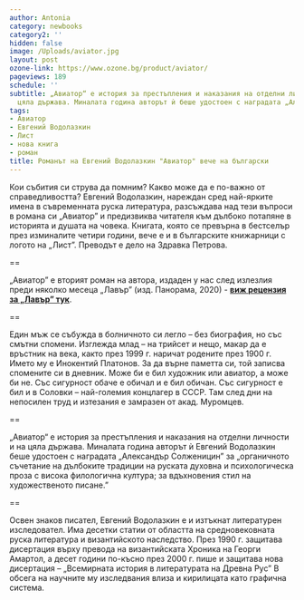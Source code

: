 ```yaml
---
author: Antonia
category: newbooks
category2: ''
hidden: false
image: /Uploads/aviator.jpg
layout: post
ozone-link: https://www.ozone.bg/product/aviator/
pageviews: 189
schedule: ''
subtitle: „Авиатор“ е история за престъпления и наказания на отделни личности и на
  цяла държава. Миналата година авторът ѝ беше удостоен с наградата „Александър Солженицин”
tags:
- Авиатор
- Евгений Водолазкин
- Лист
- нова книга
- роман
title: Романът на Евгений Водолазкин "Авиатор" вече на български
---
```


Кои събития си струва да помним? Какво може да е по-важно от справедливостта? Евгений Водолазкин, нареждан сред най-ярките имена в съвременната руска литература, разсъждава над тези въпроси в романа си „Авиатор” и предизвиква читателя към дълбоко потапяне в историята и душата на човека. Книгата, която се превърна в бестселър през изминалите четири години, вече е и в българските книжарници с логото на „Лист”. Преводът е дело на Здравка Петрова.

\==

„Авиатор” е вторият роман на автора, издаден у нас след излезлия преди няколко месеца „Лавър” (изд. Панорама, 2020) - **[виж рецензия за „Лавър” тук](https://literaturnirazgovori.com/bookreviews/2020/05/19/14-25-%D0%BB%D0%B0%D0%B2%D1%8A%D1%80-%D0%BD%D0%B0-%D0%B5%D0%B2%D0%B3%D0%B5%D0%BD%D0%B8%D0%B9-%D0%B2%D0%BE%D0%B4%D0%BE%D0%BB%D0%B0%D0%B7%D0%BA%D0%B8%D0%BD-%D0%B6%D0%B8%D1%82%D0%B8%D0%B5-%D0%BD%D0%B0-%D0%BA%D0%B0%D0%B5%D1%89-%D1%81%D0%B5-%D0%B3%D1%80%D0%B5%D1%88%D0%BD%D0%B8%D0%BA-%D0%BF%D0%BE-%D1%81%D1%8A%D0%B2%D1%80%D0%B5%D0%BC%D0%B5%D0%BD%D0%BD%D0%BE%D0%BC%D1%83-%D0%B8-%D0%B8%D1%81%D1%82%D0%BE%D1%80%D0%B8%D1%8F-%D0%B7%D0%B0-%D0%B5%D0%B4%D0%BD%D0%BE%D0%B2%D1%80%D0%B5%D0%BC%D0%B5%D0%BD%D0%BD%D0%BE%D1%81%D1%82%D1%82%D0%B0.html)**.

\==

Един мъж се събужда в болничното си легло – без биография, но със смътни спомени. Изглежда млад – на трийсет и нещо, макар да е връстник на века, както през 1999 г. наричат родените през 1900 г. Името му е Инокентий Платонов. За да върне паметта си, той записва спомените си в дневник. Може би е бил художник или авиатор, а може би не. Със сигурност обаче е обичал и е бил обичан. Със сигурност е бил и в Соловки – най-големия концлагер в СССР. Там след дни на непосилен труд и изтезания е замразен от акад. Муромцев.

\==

„Авиатор“ е история за престъпления и наказания на отделни личности и на цяла държава. Миналата година авторът ѝ Евгений Водолазкин беше удостоен с наградата „Александър Солженицин” за „органичното съчетание на дълбоките традиции на руската духовна и психологическа проза с висока филологична култура; за вдъхновения стил на художественото писане.”

\==

Освен знаков писател, Евгений Водолазкин е и изтъкнат литературен изследовател. Има десетки статии от областта на средновековната руска литература и византийското наследство. През 1990 г. защитава дисертация върху превода на византийската Хроника на Георги Амартол, а десет години по-късно през 2000 г. пише и защитава нова дисертация – „Всемирната история в литературата на Древна Рус”
В обсега на научните му изследвания влиза и кирилицата като графична система.